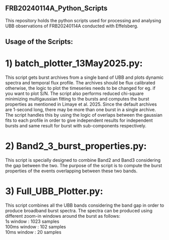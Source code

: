 ## FRB20240114A_Python_Scripts
This repository holds the python scripts used for processing and analysing UBB observations of FRB20240114A conducted with Effelsberg.

## Usage of the Scripts:
# 1) batch_plotter_13May2025.py:
This script gets burst archives from a single band of UBB and plots dynamic spectra and temporal flux profile. The archives should be flux calibrated otherwise, the logic to plot the timeseries needs to be changed for eg. if you want to plot S/N. The script also performs reduced chi-square minimizing multigaussian fitting to the bursts and computes the burst properties as mentioned in Limaye et al. 2025. Since the default archives are 1-second long, there may be more than one burst in a single archive. The script handles this by using the logic of overlaps between the gaussian fits to each profile in order to give independent results for independent bursts and same result for burst with sub-components respectively.
# 2) Band2_3_burst_properties.py:
This script is specially designed to combine Band2 and Band3 considering the gap between the two. The purpose of the script is to compute the burst properties of the events overlapping between these two bands.
# 3) Full_UBB_Plotter.py:
This script combines all the UBB bands considering the band gap in order to produce broadband burst spectra. The spectra can be produced using different zoom-in windows around the burst as follows:\
1s window : 1023 samples\
100ms window : 102 samples\
10ms window : 20 samples
